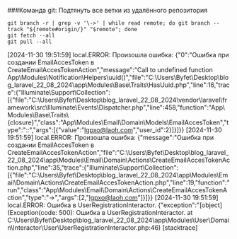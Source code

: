 
###Команда git: Подтянуть все ветки из удалённого репозитория
```
git branch -r | grep -v '\->' | while read remote; do git branch --track "${remote#origin/}" "$remote"; done
git fetch --all
git pull --all
```
[2024-11-30 19:51:59] local.ERROR: Произошла ошибка: {"0":"Ошибка при создании EmailAccesToken в CreateEmailAccesTokenAction","message":"Call to undefined function App\\Modules\\Notification\\Helpers\\uuid()","file":"C:\\Users\\Byfet\\Desktop\\blog_laravel_22_08_2024\\app\\Modules\\Base\\Traits\\HasUuid.php","line":16,"trace":{"Illuminate\\Support\\Collection":[{"file":"C:\\Users\\Byfet\\Desktop\\blog_laravel_22_08_2024\\vendor\\laravel\\framework\\src\\Illuminate\\Events\\Dispatcher.php","line":458,"function":"App\\Modules\\Base\\Traits\\{closure}","class":"App\\Modules\\Email\\Domain\\Models\\EmailAccesToken","type":"::","args":[{"value":"lgpxo@laoh.com","user_id":2}]}]}} 
[2024-11-30 19:51:59] local.ERROR: Произошла ошибка: {"message":"Ошибка при создании EmailAccesToken в CreateEmailAccesTokenAction","file":"C:\\Users\\Byfet\\Desktop\\blog_laravel_22_08_2024\\app\\Modules\\Email\\Domain\\Actions\\CreateEmailAccesTokenAction.php","line":35,"trace":{"Illuminate\\Support\\Collection":[{"file":"C:\\Users\\Byfet\\Desktop\\blog_laravel_22_08_2024\\app\\Modules\\Email\\Domain\\Actions\\CreateEmailAccesTokenAction.php","line":19,"function":"run","class":"App\\Modules\\Email\\Domain\\Actions\\CreateEmailAccesTokenAction","type":"->","args":[2,"lgpxo@laoh.com"]}]}} 
[2024-11-30 19:51:59] local.ERROR: Ошибка в UserRegistrationInteractor. {"exception":"[object] (Exception(code: 500): Ошибка в UserRegistrationInteractor. at C:\\Users\\Byfet\\Desktop\\blog_laravel_22_08_2024\\app\\Modules\\User\\Domain\\Interactor\\User\\UserRegistrationInteractor.php:46)
[stacktrace]
